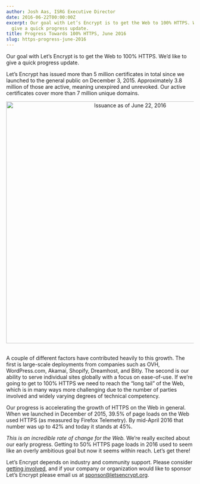 ```yaml
---
author: Josh Aas, ISRG Executive Director
date: 2016-06-22T00:00:00Z
excerpt: Our goal with Let’s Encrypt is to get the Web to 100% HTTPS. We’d like to
  give a quick progress update.
title: Progress Towards 100% HTTPS, June 2016
slug: https-progress-june-2016
---
```


Our goal with Let’s Encrypt is to get the Web to 100% HTTPS. We’d like to give a quick progress update.

Let’s Encrypt has issued more than 5 million certificates in total since we launched to the general public on December 3, 2015. Approximately 3.8 million of those are active, meaning unexpired and unrevoked. Our active certificates cover more than 7 million unique domains.

<center><img src="/images/le-certs-issued-june-22-2016.png" alt="Issuance as of June 22, 2016" style="width: 650px; margin-bottom: 17px;"/></center>

A couple of different factors have contributed heavily to this growth. The first is large-scale deployments from companies such as OVH, WordPress.com, Akamai, Shopify, Dreamhost, and Bitly. The second is our ability to serve individual sites globally with a focus on ease-of-use. If we’re going to get to 100% HTTPS we need to reach the “long tail” of the Web, which is in many ways more challenging due to the number of parties involved and widely varying degrees of technical competency.

Our progress is accelerating the growth of HTTPS on the Web in general. When we launched in December of 2015, 39.5% of page loads on the Web used HTTPS (as measured by Firefox Telemetry). By mid-April 2016 that number was up to 42% and today it stands at 45%.

*This is an incredible rate of change for the Web.* We’re really excited about our early progress. Getting to 50% HTTPS page loads in 2016 used to seem like an overly ambitious goal but now it seems within reach. Let’s get there!

Let’s Encrypt depends on industry and community support. Please consider [getting involved](/getinvolved/), and if your company or organization would like to sponsor Let’s Encrypt please email us at [sponsor@letsencrypt.org](mailto:sponsor@letsencrypt.org).
